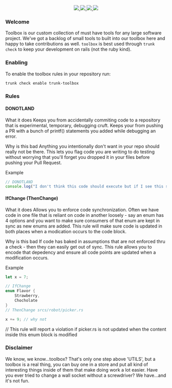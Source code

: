 <!-- trunk-ignore-all(trunk-toolbox) -->
<!-- trunk-ignore(markdownlint/MD041) -->
<p align="center">
  <a href="https://marketplace.visualstudio.com/items?itemName=Trunk.io">
    <img src="https://img.shields.io/visual-studio-marketplace/i/Trunk.io?logo=visualstudiocode"/>
  </a>
  <a href="https://slack.trunk.io">
    <img src="https://img.shields.io/badge/slack-slack.trunk.io-blue?logo=slack"/>
  </a>
  <a href="https://docs.trunk.io">
    <img src="https://img.shields.io/badge/docs.trunk.io-7f7fcc?label=docs&logo=readthedocs&labelColor=555555&logoColor=ffffff"/>
  </a>
    <a href="https://trunk.io">
    <img src="https://img.shields.io/badge/trunk.io-enabled-brightgreen?logo=data:image/svg%2bxml;base64,PHN2ZyB4bWxucz0iaHR0cDovL3d3dy53My5vcmcvMjAwMC9zdmciIGZpbGw9Im5vbmUiIHN0cm9rZT0iI0ZGRiIgc3Ryb2tlLXdpZHRoPSIxMSIgdmlld0JveD0iMCAwIDEwMSAxMDEiPjxwYXRoIGQ9Ik01MC41IDk1LjVhNDUgNDUgMCAxIDAtNDUtNDVtNDUtMzBhMzAgMzAgMCAwIDAtMzAgMzBtNDUgMGExNSAxNSAwIDAgMC0zMCAwIi8+PC9zdmc+"/>
  </a>
</p>

### Welcome

Toolbox is our custom collection of must have tools for any large software project. We've got a backlog of small tools to built into our toolbox here and happy to take contributions as well. `toolbox` is best used through `trunk check` to keep your development on rails (not the ruby kind).

### Enabling

To enable the toolbox rules in your repository run:

```bash
trunk check enable trunk-toolbox
```

### Rules

#### DONOTLAND

What it does
Keeps you from accidentally commiting code to a repository that is experimental, temporary, debugging cruft. Keeps your from pushing a PR with a bunch of printf() statements you added while debugging an error.

Why is this bad
Anything you intentionally don't want in your repo should really not be there. This lets you flag code you are writing to do testing without worrying that you'll forget you dropped it in your files before pushing your Pull Request.

Example

```typescript
// DONOTLAND
console.log("I don't think this code should execute but if I see this statement in the logs...it has.);
```

#### IfChange (ThenChange)

What it does
Allows you to enforce code synchronization. Often we have code in one file that is reliant on code in another loosely - say an enum has 4 options and you want to make sure consumers of that enum are kept in sync as new enums are added. This rule will make sure code is updated in both places when a modication occurs to the code block.

Why is this bad
If code has baked in assumptions that are not enforced thru a check - then they can easily get out of sync. This rule allows you to encode that depedency and ensure all code points are updated when a modification occurs.

Example

```rust
let x = 7;

// IfChange
enum Flavor {
    Strawberry,
    Chocholate
}
// ThenChange srcs/robot/picker.rs

x += 9; // why not
```

// This rule will report a violation if picker.rs is not updated when the content inside this enum block is modified

### Disclaimer

We know, we know...toolbox? That's only one step above 'UTILS', but a toolbox is a real thing, you can buy one in a store and put all kind of interesting things inside of them that make doing work a lot easier. Have you ever tried to change a wall socket without a screwdriver? We have...and it's not fun.

